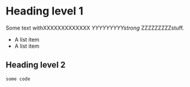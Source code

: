 # Heading level 1 
 
 Some text withXXXXXXXXXXXXX *YYYYYYYYYstrong* ZZZZZZZZZstuff. 
 
- A list item 
- A list item 
 
## Heading level 2 
 
```js 
some code 
``` 
 
